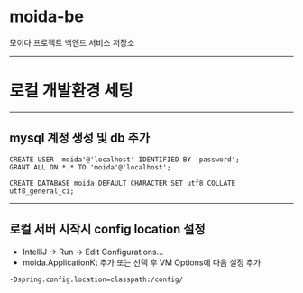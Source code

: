 # moida-be
모이다 프로젝트 백엔드 서비스 저장소

---
# 로컬 개발환경 세팅

---
## mysql 계정 생성 및 db 추가
```
CREATE USER 'moida'@'localhost' IDENTIFIED BY 'password';
GRANT ALL ON *.* TO 'moida'@'localhost';

CREATE DATABASE moida DEFAULT CHARACTER SET utf8 COLLATE utf8_general_ci;
```

---
## 로컬 서버 시작시 config location 설정
* IntelliJ -> Run -> Edit Configurations...
* moida.ApplicationKt 추가 또는 선택 후 VM Options에 다음 설정 추가

```
-Dspring.config.location=classpath:/config/
```